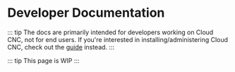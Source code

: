 # Developer Documentation

::: tip
The docs are primarily intended for developers working on Cloud CNC, not for end users.
If you're interested in installing/administering Cloud CNC, check out the [guide](/guide/) instead.
:::

::: tip
This page is WIP
:::